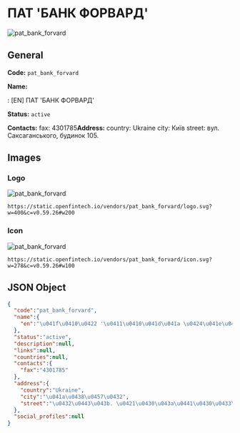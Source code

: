 
# ПАТ 'БАНК ФОРВАРД' 
![pat_bank_forvard](https://static.openfintech.io/vendors/pat_bank_forvard/logo.svg?w=400&c=v0.59.26#w200)  

## General 
 
**Code:** `pat_bank_forvard` 
 
**Name:** 
 
:	[EN] ПАТ 'БАНК ФОРВАРД' 
 
**Status:** `active` 
 
**Contacts:** 
fax: 4301785**Address:** 
country: Ukraine 
city: Київ 
street: вул. Саксаганського, будинок 105. 

## Images 

### Logo 
 
![pat_bank_forvard](https://static.openfintech.io/vendors/pat_bank_forvard/logo.svg?w=400&c=v0.59.26#w200)  

```
https://static.openfintech.io/vendors/pat_bank_forvard/logo.svg?w=400&c=v0.59.26#w200
```  

### Icon 
 
![pat_bank_forvard](https://static.openfintech.io/vendors/pat_bank_forvard/icon.svg?w=278&c=v0.59.26#w100)  

```
https://static.openfintech.io/vendors/pat_bank_forvard/icon.svg?w=278&c=v0.59.26#w100
```  

## JSON Object 

```json
{
  "code":"pat_bank_forvard",
  "name":{
    "en":"\u041f\u0410\u0422 '\u0411\u0410\u041d\u041a \u0424\u041e\u0420\u0412\u0410\u0420\u0414'"
  },
  "status":"active",
  "description":null,
  "links":null,
  "countries":null,
  "contacts":{
    "fax":"4301785"
  },
  "address":{
    "country":"Ukraine",
    "city":"\u041a\u0438\u0457\u0432",
    "street":"\u0432\u0443\u043b. \u0421\u0430\u043a\u0441\u0430\u0433\u0430\u043d\u0441\u044c\u043a\u043e\u0433\u043e, \u0431\u0443\u0434\u0438\u043d\u043e\u043a 105."
  },
  "social_profiles":null
}
```  
